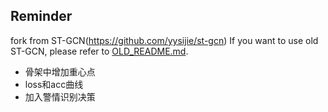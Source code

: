 ## Reminder

fork from ST-GCN(https://github.com/yysijie/st-gcn)
If you want to use old ST-GCN, please refer to [OLD_README.md](./OLD_README.md).

- 骨架中增加重心点
- loss和acc曲线
- 加入警情识别决策
